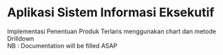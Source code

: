 # Aplikasi Sistem Informasi Eksekutif
Implementasi Penentuan Produk Terlaris menggunakan chart dan metode Drilldown  
NB : Documentation will be filled ASAP
